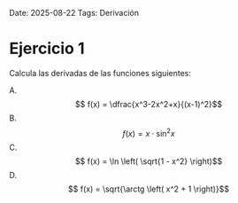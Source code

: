 Date: 2025-08-22
Tags: Derivación

# Ejercicio 1

 
  Calcula las derivadas de las funciones siguientes:

  
A.   $$ f(x) =  \dfrac{x^3-2x^2+x}{(x-1)^2}$$ 
B.   $$ f(x) = x  \cdot\sin  ^2 x$$ 
C.   $$ f(x) =  \ln \left( \sqrt{1 - x^2} \right)$$ 
D.   $$ f(x) =  \sqrt{\arctg \left( x^2 + 1 \right)}$$ 

